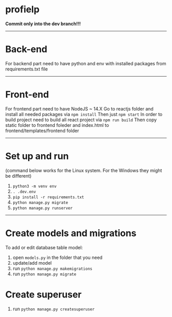 # profielp

**Commit only into the dev branch!!!**

-----

# Back-end

For backend part need to have python and env with installed packages from requirements.txt file


-----

# Front-end

For frontend part need to have NodeJS ~ 14.X Go to reactjs folder and install all needed packages via ```npm install```
Then just ```npm start```
In order to build project need to build all react project via ```npm run build```
Then copy static folder to frontend foleder and index.html to frontend/templates/frontend folder

-----

# Set up and run

(command below works for the Linux system. For the Windows they might be different)

1. `python3 -m venv env`
2. `. .dev.env`
3. `pip install -r requirements.txt`
4. `python manage.py migrate`
5. `python manage.py runserver`

-----

# Create models and migrations

To add or edit database table model:

1. open `models.py` in the folder that you need
2. update/add model
3. run `python manage.py makemigrations`
4. run `python manage.py migrate`

# Create superuser

1. run `python manage.py createsuperuser`